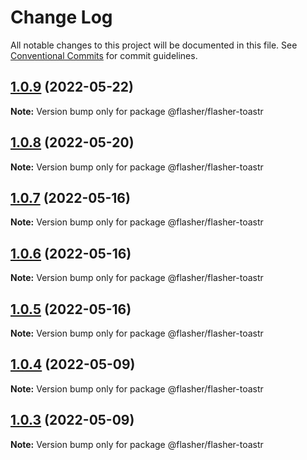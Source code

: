 # Change Log

All notable changes to this project will be documented in this file.
See [Conventional Commits](https://conventionalcommits.org) for commit guidelines.

## [1.0.9](https://github.com/php-flasher/flasher-js/compare/v1.0.8...v1.0.9) (2022-05-22)

**Note:** Version bump only for package @flasher/flasher-toastr

## [1.0.8](https://github.com/php-flasher/flasher-js/compare/v1.0.7...v1.0.8) (2022-05-20)

**Note:** Version bump only for package @flasher/flasher-toastr

## [1.0.7](https://github.com/php-flasher/flasher-js/compare/v1.0.6...v1.0.7) (2022-05-16)

**Note:** Version bump only for package @flasher/flasher-toastr

## [1.0.6](https://github.com/php-flasher/flasher-js/compare/v1.0.5...v1.0.6) (2022-05-16)

**Note:** Version bump only for package @flasher/flasher-toastr

## [1.0.5](https://github.com/php-flasher/flasher-js/compare/v1.0.4...v1.0.5) (2022-05-16)

**Note:** Version bump only for package @flasher/flasher-toastr

## [1.0.4](https://github.com/php-flasher/flasher-js/compare/v1.0.3...v1.0.4) (2022-05-09)

**Note:** Version bump only for package @flasher/flasher-toastr

## [1.0.3](https://github.com/php-flasher/flasher-js/compare/v1.0.2...v1.0.3) (2022-05-09)

**Note:** Version bump only for package @flasher/flasher-toastr
